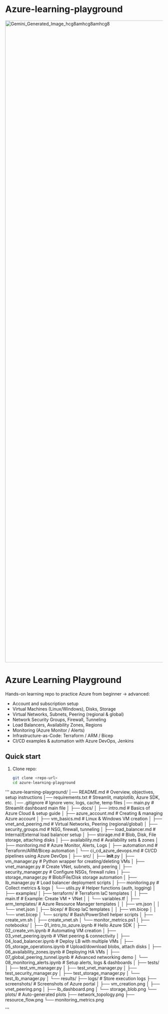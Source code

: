 # Azure-learning-playground
<img width="2048" height="2048" alt="Gemini_Generated_Image_hcg8amhcg8amhcg8" src="https://github.com/user-attachments/assets/4bb322e3-f575-4e1a-97ba-05da4b38d580" />

 

# Azure Learning Playground

Hands-on learning repo to practice Azure from beginner → advanced:
- Account and subscription setup
- Virtual Machines (Linux/Windows), Disks, Storage
- Virtual Networks, Subnets, Peering (regional & global)
- Network Security Groups, Firewall, Tunneling
- Load Balancers, Availability Zones, Regions
- Monitoring (Azure Monitor / Alerts)
- Infrastructure-as-Code: Terraform / ARM / Bicep
- CI/CD examples & automation with Azure DevOps, Jenkins

## Quick start
1. Clone repo:
   ```bash
   git clone <repo-url>
   cd azure-learning-playground


'''
azure-learning-playground/
│── README.md                     # Overview, objectives, setup instructions
│── requirements.txt              # Streamlit, matplotlib, Azure SDK, etc.
│── .gitignore                    # Ignore venv, logs, cache, temp files
│── main.py                       # Streamlit dashboard main file
│
├── docs/
│   ├── intro.md                  # Basics of Azure Cloud & setup guide
│   ├── azure_account.md          # Creating & managing Azure account
│   ├── vm_basics.md              # Linux & Windows VM creation
│   ├── vnet_and_peering.md       # Virtual Networks, Peering (regional/global)
│   ├── security_groups.md        # NSG, firewall, tunneling
│   ├── load_balancer.md          # Internal/External load balancer setup
│   ├── storage.md                # Blob, Disk, File storage, attaching disks
│   ├── availability.md           # Availability sets & zones
│   ├── monitoring.md             # Azure Monitor, Alerts, Logs
│   ├── automation.md             # Terraform/ARM/Bicep automation
│   └── ci_cd_azure_devops.md     # CI/CD pipelines using Azure DevOps
│
├── src/
│   ├── __init__.py
│   ├── vm_manager.py             # Python wrapper for creating/deleting VMs
│   ├── vnet_manager.py           # Create VNet, subnets, and peering
│   ├── security_manager.py       # Configure NSGs, firewall rules
│   ├── storage_manager.py        # Blob/File/Disk storage automation
│   ├── lb_manager.py             # Load balancer deployment scripts
│   ├── monitoring.py             # Collect metrics & logs
│   └── utils.py                  # Helper functions (auth, logging)
│
├── examples/
│   ├── terraform/                # Terraform IaC templates
│   │    ├── main.tf              # Example: Create VM + VNet
│   │    └── variables.tf
│   ├── arm_templates/            # Azure Resource Manager templates
│   │    ├── vm.json
│   │    └── vnet.json
│   ├── bicep/                    # Bicep IaC templates
│   │    ├── vm.bicep
│   │    └── vnet.bicep
│   └── scripts/                  # Bash/PowerShell helper scripts
│        ├── create_vm.sh
│        ├── create_vnet.sh
│        └── monitor_metrics.ps1
│
├── notebooks/
│   ├── 01_intro_to_azure.ipynb          # Hello Azure SDK
│   ├── 02_create_vm.ipynb               # Automating VM creation
│   ├── 03_vnet_peering.ipynb            # VNet peering & connectivity
│   ├── 04_load_balancer.ipynb           # Deploy LB with multiple VMs
│   ├── 05_storage_operations.ipynb      # Upload/download blobs, attach disks
│   ├── 06_availability_zones.ipynb      # Deploying HA VMs
│   ├── 07_global_peering_tunnel.ipynb   # Advanced networking demo
│   └── 08_monitoring_alerts.ipynb       # Setup alerts, logs & dashboards
│
├── tests/
│   ├── test_vm_manager.py
│   ├── test_vnet_manager.py
│   ├── test_security_manager.py
│   ├── test_storage_manager.py
│   └── test_lb_manager.py
│
└── results/
    ├── logs/                     # Store execution logs
    ├── screenshots/              # Screenshots of Azure portal
    │    ├── vm_creation.png
    │    ├── vnet_peering.png
    │    ├── lb_dashboard.png
    │    └── storage_blob.png
    └── plots/                    # Auto-generated plots
         ├── network_topology.png
         ├── resource_flow.png
         └── monitoring_metrics.png

'''
